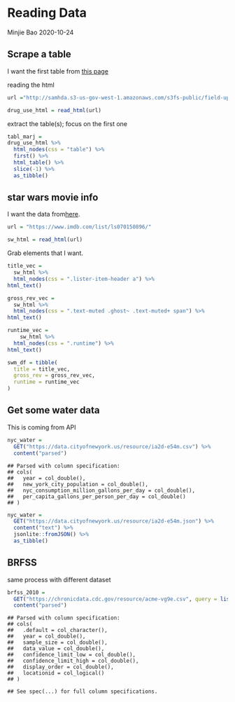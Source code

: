 Reading Data
================
Minjie Bao
2020-10-24

## Scrape a table

I want the first table from [this
page](http://samhda.s3-us-gov-west-1.amazonaws.com/s3fs-public/field-uploads/2k15StateFiles/NSDUHsaeShortTermCHG2015.htm)

reading the html

``` r
url ="http://samhda.s3-us-gov-west-1.amazonaws.com/s3fs-public/field-uploads/2k15StateFiles/NSDUHsaeShortTermCHG2015.htm" 

drug_use_html = read_html(url)
```

extract the table(s); focus on the first one

``` r
tabl_marj = 
drug_use_html %>% 
  html_nodes(css = "table") %>% 
  first() %>% 
  html_table() %>% 
  slice(-1) %>% 
  as_tibble()
```

## star wars movie info

I want the data from[here](https://www.imdb.com/list/ls070150896/).

``` r
url = "https://www.imdb.com/list/ls070150896/"

sw_html = read_html(url)
```

Grab elements that I want.

``` r
title_vec = 
  sw_html %>% 
  html_nodes(css = ".lister-item-header a") %>% 
html_text()

gross_rev_vec = 
  sw_html %>% 
  html_nodes(css = ".text-muted .ghost~ .text-muted+ span") %>% 
html_text()

runtime_vec = 
    sw_html %>% 
  html_nodes(css = ".runtime") %>% 
html_text()

swm_df = tibble(
  title = title_vec,
  gross_rev = gross_rev_vec,
  runtime = runtime_vec
)
```

## Get some water data

This is coming from API

``` r
nyc_water = 
  GET("https://data.cityofnewyork.us/resource/ia2d-e54m.csv") %>% 
  content("parsed")
```

    ## Parsed with column specification:
    ## cols(
    ##   year = col_double(),
    ##   new_york_city_population = col_double(),
    ##   nyc_consumption_million_gallons_per_day = col_double(),
    ##   per_capita_gallons_per_person_per_day = col_double()
    ## )

``` r
nyc_water = 
  GET("https://data.cityofnewyork.us/resource/ia2d-e54m.json") %>% 
  content("text") %>% 
  jsonlite::fromJSON() %>% 
  as_tibble()
```

## BRFSS

same process with different dataset

``` r
brfss_2010 =
  GET("https://chronicdata.cdc.gov/resource/acme-vg9e.csv", query = list("$limit" = 5000)) %>% 
  content("parsed")
```

    ## Parsed with column specification:
    ## cols(
    ##   .default = col_character(),
    ##   year = col_double(),
    ##   sample_size = col_double(),
    ##   data_value = col_double(),
    ##   confidence_limit_low = col_double(),
    ##   confidence_limit_high = col_double(),
    ##   display_order = col_double(),
    ##   locationid = col_logical()
    ## )

    ## See spec(...) for full column specifications.
